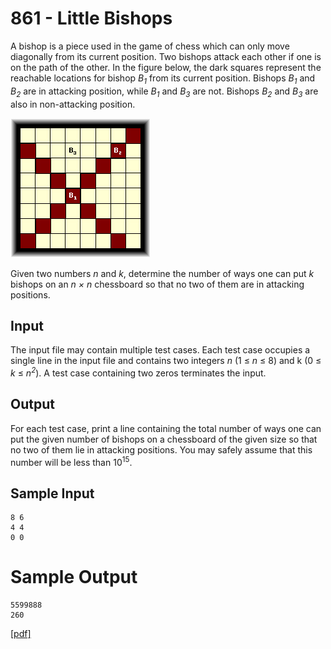 # 861 - Little Bishops

A bishop is a piece used in the game of chess which can only move diagonally from its current 
position. Two bishops attack each other if one is on the path of the other. In the figure
below, the dark squares represent the reachable locations for bishop *B<sub>1</sub>* from its 
current position. Bishops *B<sub>1</sub>* and *B<sub>2</sub>* are in attacking position, while 
*B<sub>1</sub>* and *B<sub>3</sub>* are not. Bishops *B<sub>2</sub>* and *B<sub>3</sub>* are also 
in non-attacking position.

![Board figure](docs/board.png)

Given two numbers *n* and *k*, determine the number of ways one can put *k* bishops on an 
*n × n* chessboard so that no two of them are in attacking positions.


## Input

The input file may contain multiple test cases. Each test case occupies a single line in the 
input file and contains two integers *n* (1 ≤ *n* ≤ 8) and k (0 ≤ *k* ≤ *n<sup>2</sup>*). 
A test case containing two zeros terminates the input.


## Output

For each test case, print a line containing the total number of ways one can put the given number of
bishops on a chessboard of the given size so that no two of them lie in attacking positions. You may
safely assume that this number will be less than 10<sup>15</sup>.


## Sample Input

```
8 6
4 4
0 0
```


# Sample Output

```
5599888
260
```

[\[pdf\]](https://uva.onlinejudge.org/external/8/861.pdf)
